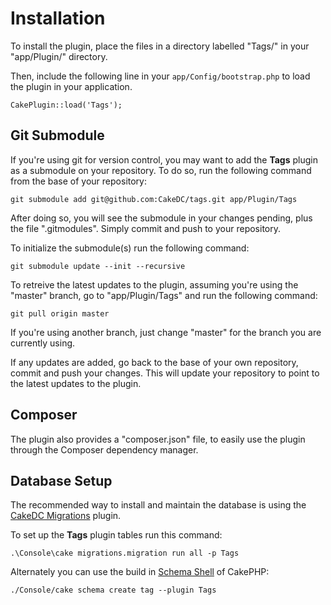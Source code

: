 Installation
============

To install the plugin, place the files in a directory labelled "Tags/" in your "app/Plugin/" directory.

Then, include the following line in your `app/Config/bootstrap.php` to load the plugin in your application.

```
CakePlugin::load('Tags');
```

Git Submodule
-------------

If you're using git for version control, you may want to add the **Tags** plugin as a submodule on your repository. To
do so, run the following command from the base of your repository:

```
git submodule add git@github.com:CakeDC/tags.git app/Plugin/Tags
```

After doing so, you will see the submodule in your changes pending, plus the file ".gitmodules". Simply commit and push to your repository.

To initialize the submodule(s) run the following command:

```
git submodule update --init --recursive
```

To retreive the latest updates to the plugin, assuming you're using the "master" branch, go to "app/Plugin/Tags" and run the following command:

```
git pull origin master
```

If you're using another branch, just change "master" for the branch you are currently using.

If any updates are added, go back to the base of your own repository, commit and push your changes. This will update your repository to point to the latest updates to the plugin.

Composer
--------

The plugin also provides a "composer.json" file, to easily use the plugin through the Composer dependency manager.

Database Setup
--------------

The recommended way to install and maintain the database is using the [CakeDC Migrations](https://github.com/cakedc/migrations) plugin.

To set up the **Tags** plugin tables run this command:

```
.\Console\cake migrations.migration run all -p Tags
```

Alternately you can use the build in [Schema Shell](http://book.cakephp.org/2.0/en/console-and-shells/schema-management-and-migrations.html) of CakePHP:

```
./Console/cake schema create tag --plugin Tags

```



